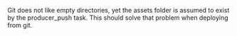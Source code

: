 Git does not like empty directories, yet the assets folder is assumed to exist by the producer_push task.
This should solve that problem when deploying from git.